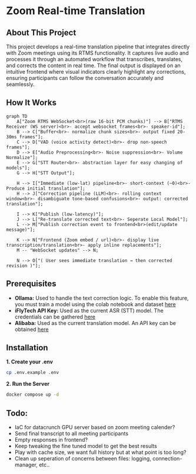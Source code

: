 # Zoom Real-time Translation

## About This Project

This project develops a real-time translation pipeline that integrates directly with Zoom meetings using its RTMS functionality. It captures live audio and processes it through an automated workflow that transcribes, translates, and corrects the content in real time. The final output is displayed on an intuitive frontend where visual indicators clearly highlight any corrections, ensuring participants can follow the conversation accurately and seamlessly.

## How It Works

```mermaid
graph TD
    A["Zoom RTMS WebSocket<br>(raw 16-bit PCM chunks)"] --> B["RTMS Receiver (WS server)<br>- accept websocket frames<br>- speaker-id"];
    B --> C["Buffer<br>- normalize chunk sizes<br>- output fixed 20-30ms frames"];
    C --> D["VAD (voice activity detect)<br>- drop non-speech frames"];
    D --> E["Audio Preprocessing<br>- Noise suppression<br>- Volume Normalize"];
    E --> G["STT Router<br>- abstraction layer for easy changing of models"];
    G --> H["STT Output"];

    H --> I["Immediate (low-lat) pipeline<br>- short-context (~0)<br>- Produce initial translation"];
    H --> J["Correction pipeline (LLM)<br>- rolling context window<br>- disambiguate tone-based confusions<br>- output: corrected translation"];

    I --> K["Publish (low-latency)"];
    J --> L["Re-translate corrected text<br>- Seperate Local Model"];
    L --> M["Publish correction event to frontend<br>(edit/update message)"];

    K --> N["Frontend (Zoom embed / url)<br>- display live transcription/translation<br>- apply inline replacements"];
    M -- "WebSocket updates" --> N;

    N --> O["( User sees immediate translation → then corrected revision )"];
```

## Prerequisites

- **Ollama:** Used to handle the text correction logic. To enable this feature, you must train a model using the colab notebook and dataset [here](https://github.com/jcarpenter-uam/zoom-translation/tree/master/extras/ollama/correction)
- **iFlyTech API Key:** Used as the current ASR (STT) model. The credentials can be gathered [here](https://global.xfyun.cn/doc/rtasr/rtasr/API.html#description-of-the-interface)
- **Alibaba:** Used as the current translation model. An API key can be obtained [here](https://www.alibabacloud.com/help/en/model-studio/stream)

## Installation

**1. Create your .env**

```bash
cp .env.example .env
```

**2. Run the Server**

```bash
docker compose up -d
```

## Todo:

- IaC for datacrunch GPU server based on zoom meeting calender?
- Send final transcript to all meeting participants
- Empty responses in frontend?
- Keep tweaking the fine tuned model to get the best results
- Play with cache size, we want full history but at what point is too long?
- Clean up seperation of concerns between files: logging, connection-manager, etc..
